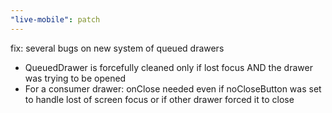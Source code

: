 ```yaml
---
"live-mobile": patch
---
```


fix: several bugs on new system of queued drawers

- QueuedDrawer is forcefully cleaned only if lost focus AND the drawer was trying to be opened
- For a consumer drawer: onClose needed even if noCloseButton was set to handle lost of screen focus or if other drawer forced it to close
